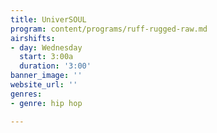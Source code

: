 ```yaml
---
title: UniverSOUL
program: content/programs/ruff-rugged-raw.md
airshifts:
- day: Wednesday
  start: 3:00a
  duration: '3:00'
banner_image: ''
website_url: ''
genres:
- genre: hip hop

---
```

